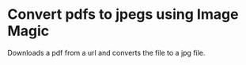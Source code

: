 # Convert pdfs to jpegs using Image Magic

Downloads a pdf from a url and converts the file to a jpg file.
